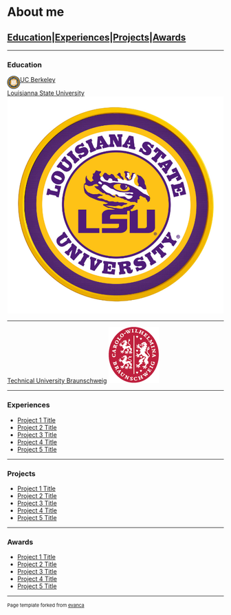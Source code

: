 # About me

## [Education](#education)|[Experiences](#experiences)|[Projects](#projects)|[Awards](#awards)

---

### Education 


[UC Berkeley](/sample_page)
<img style="float: left;" src="images/UCB_logo.png?raw=true" width="30" height="30"/>

[Louisianna State University](/pdf/sample_presentation.pdf)
<img src="images/LSU_logo.jpg?raw=true" />

---
[Technical University Braunschweig](http://example.com/)
<img src="images/TUBS_round.png?raw=true"/>

---

### Experiences

- [Project 1 Title](http://example.com/)
- [Project 2 Title](http://example.com/)
- [Project 3 Title](http://example.com/)
- [Project 4 Title](http://example.com/)
- [Project 5 Title](http://example.com/)

---
### Projects

- [Project 1 Title](http://example.com/)
- [Project 2 Title](http://example.com/)
- [Project 3 Title](http://example.com/)
- [Project 4 Title](http://example.com/)
- [Project 5 Title](http://example.com/)

---

### Awards

- [Project 1 Title](http://example.com/)
- [Project 2 Title](http://example.com/)
- [Project 3 Title](http://example.com/)
- [Project 4 Title](http://example.com/)
- [Project 5 Title](http://example.com/)


---
<p style="font-size:11px">Page template forked from <a href="https://github.com/evanca/quick-portfolio">evanca</a></p>
<!-- Remove above link if you don't want to attibute -->
